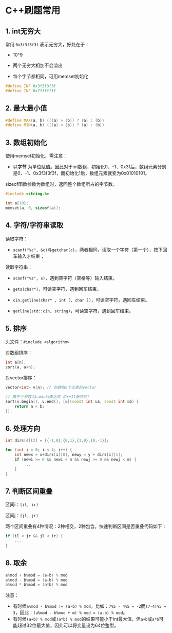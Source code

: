 # C++刷题常用

## 1. int无穷大

常用 `0x3f3f3f3f` 表示无穷大，好处在于：

- 10^9

- 两个无穷大相加不会溢出

- 每个字节都相同，可用memset初始化

```C++
#define INF 0x3f3f3f3f
#define INF 0x7fffffff

```

## 2. 最大最小值

```c++
#define MAX(a, b) (((a) > (b)) ? (a) : (b))
#define MIN(a, b) (((a) < (b)) ? (a) : (b))
```

## 3. 数组初始化

使用memset初始化，需注意：

- 以**字节** 为单位赋值。因此对于int数组，初始化0、-1、0x3f后，数组元素分别是0、-1、0x3f3f3f3f，而初始化1后，数组元素就变为0x01010101。

sizeof函数参数为数组时，返回整个数组所占的字节数。

```c++
#include <string.h>

int a[10];
memset(a, 0, sizeof(a));
```

## 4. 字符/字符串读取

读取字符：

- `scanf("%c", &c)`与`getchar(c)`，两者相同，读取一个字符（第一个），按下回车输入才结束；

读取字符串：

- `scanf("%s", s)`，遇到空字符（空格等）输入结束。

- `gets(char*)`，可读空字符，遇到回车结束。

- `cin.getline(char* , int [, char ])`，可读空字符，遇回车结束。

- `getline(std::cin, string)`，可读空字符，遇到回车结束。

## 5. 排序

头文件：`#include <algorithm>`

对数组排序：

```c++
int a[n];
sort(a, a+n);
```

对vector排序：

```c++
vector<int> v(n); // 创建有n个元素的vector

// 第三个参数为Lambda表达式（C++11新特性）
sort(v.begin(), v.end(), [&](const int &a, const int &b) {
    return a < b;
});
```

## 6. 处理方向

```c++
int dirs[4][2] = {{-1,0},{0,1},{1,0},{0,-1}};

for (int i = 0; i < 4; i++) {
    int newx = x+dirs[i][0], newy = y + dirs[i][1];
    if (newi >= 0 && newi < n && newj >= 0 && newj < m) {
        ...
    }
}
```

## 7. 判断区间重叠

区间i：`[il, ir)`

区间j：`[jl, jr)`

两个区间重叠有4种情况：2种相交，2种包含。快速判断区间是否重叠代码如下：

```c++
if (il < jr && jl < ir) {
    ...
}
```

## 8. 取余

```c++
a%mod + b%mod = (a+b) % mod
a%mod - b%mod = (a-b) % mod
a%mod * b%mod = (a*b) % mod
```

注意：

- 有时候`a%mod - b%mod != (a-b) % mod`，比如：`7%5 - 4%5 = -2`而`(7-4)%5 = 3`，因此：`(a%mod - b%mod + m) % mod = (a-b) % mod`。
- 有时候`(a+b) % mod`或`(a*b) % mod`的结果可能小于int最大值，但`a+b`或`a*b`可能超过32位最大值，因此可以将变量设为64位整型。
